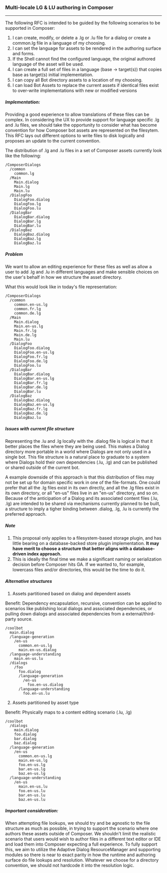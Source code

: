 ### Multi-locale LG & LU authoring in Composer

---

The following RFC is intended to be guided by the following scenarios to be supported in Composer:

1. I can create, modify, or delete a .lg or .lu file for a dialog or create a common.lg file in a language of my choosing.
2. I can set the language for assets to be rendered in the authoring surface and forms.
3. If the Shell cannot find the configured language, the original authored language of the asset will be used.
4. I can create a full set of files in a language (base -> target(s)) that copies base as target(s) initial implementation.
5. I can copy all Bot directory assets to a location of my choosing.
6. I can load Bot Assets to replace the current assets if identical files exist to over-write implementations with new or modified versions

##### Implementation:

Providing a good experience to allow translations of these files can be complex. In considering the UX to provide support for language specific .lg and .lu files, we should take the opportunity to consider what has become convention for how Composer bot assets are represented on the filesytem. This RFC lays out different options to write files to disk logically and proposes an update to the current convention.

The distribution of .lg and .lu files in a set of Composer assets currently look like the following:

```
/ComposerDialogs
  /common
    common.lg
  /Main
    Main.dialog
    Main.lg
    Main.lu
  /DialogFoo
    DialogFoo.dialog
    DialogFoo.lg
    DialogFoo.lu
  /DialogBar
    DialogBar.dialog
    DialogBar.lg
    DialogBar.lu
  /DialogBaz
    DialogBaz.dialog
    DialogBaz.lg
    DialogBaz.lu
```

##### Problem

We want to allow an editing experience for these files as well as allow a user to add .lg and .lu in different languages and make sensible choices on the user's behalf in how we structure the asset directory.

What this would look like in today's file representation:

```
/ComposerDialogs
  /common
    common.en-us.lg
    common.fr.lg
    common.de.lg
  /Main
    Main.dialog
    Main.en-us.lg
    Main.fr.lg
    Main.de.lg
    Main.lu
  /DialogFoo
    DialogFoo.dialog
    DialogFoo.en-us.lg
    DialogFoo.fr.lg
    DialogFoo.de.lg
    DialogFoo.lu
  /DialogBar
    DialogBar.dialog
    DialogBar.en-us.lg
    DialogBar.fr.lg
    DialogBar.de.lg
    DialogBar.lu
  /DialogBaz
    DialogBaz.dialog
    DialogBaz.en-us.lg
    DialogBaz.fr.lg
    DialogBaz.de.lg
    DialogBaz.lu
```

##### Issues with current file structure

Representing the .lu and .lg locally with the .dialog file is logical in that it better places the files where they are being used. This makes a Dialog directory more portable in a world where Dialogs are not only used in a single bot. This file structure is a natural place to graduate to a system where Dialogs hold their own dependencies (.lu, .lg) and can be published or shared outside of the current bot.

A example downside of this approach is that this distribution of files may not be set up for domain specific work in one of the file-formats. One could prefer that all the .lg files exist in its own directly, and all the .lg files exist in its own directory, or all "en-us" files live in an "en-us" directory, and so on. Because of the anticipation of a Dialog and its associated content files (.lu, .lg) are intended to be shared via mechanisms currently planned to be built, a structure to imply a tigher binding between .dialog, .lg, .lu is currently the preferred approach.

##### Note

1. This proposal only applies to a filesystem-based storage plugin, and has little bearing on a database-backed store plugin implementation. **It may have merit to choose a structure that better aligns with a database-driven index approach.**
2. This is ideally the final time we make a significant naming or serialization decision before Composer hits GA. If we wanted to, for example, lowercass files and/or directories, this would be the time to do it.

##### Alternative structures

1. Assets partitioned based on dialog and dependent assets

Benefit: Dependency encapsulation, recursive, convention can be applied to scenarios like publishing local dialogs and associated dependencies, or pulling down dialogs and associated dependencies from a external/third-party source.

```
/coolbot
  main.dialog
  /language-generation
    /en-us
      common.en-us.lg
      main.en-us.dialog
  /language-understanding
    main.en-us.lu
  /dialogs
    /foo
      foo.dialog
      /language-generation
        /en-us
          foo.en-us.dialog
      /language-understanding
        foo.en-us.lu
```

2. Assets partitioned by asset type

Benefit: Physically maps to a content editing scenario (.lu, .lg)

```
/coolbot
  /dialogs
    main.dialog
    foo.dialog
    bar.dialog
    baz.dialog
  /language-generation
    /en-us
      common.en-us.lg
      main.en-us.lg
      foo.en-us.lg
      bar.en-us.lg
      baz.en-us.lg
  /language-understanding
    /en-us
      main.en-us.lu
      foo.en-us.lu
      bar.en-us.lu
      baz.en-us.lu
```

##### Important consideration:

When attempting file lookups, we should try and be agnostic to the file structure as much as possible, in trying to support the scenario where one authors these assets outside of Composer. We shouldn't limit the realistic scenario that users would wish to author files in a different text editor or IDE and load them into Composer expecting a full experience. To fully support this, we aim to utilize the Adaptive Dialog ResourceManager and supporting modules so there is near to exact parity in how the runtime and authoring surface do file lookups and resolution. Whatever we choose for a directory convention, we should not hardcode it into the resolution logic.
